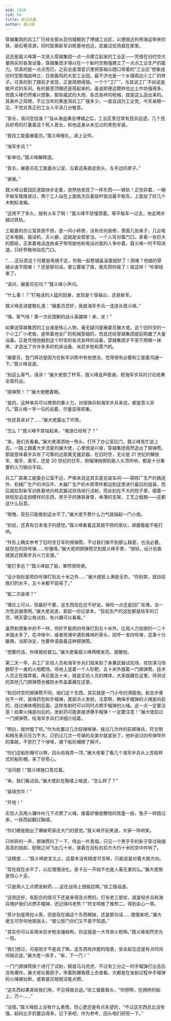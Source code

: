 ```yaml
---
aid: 1010
zid: 94
title: 新式武器
author: 聂义峰
---
```


穿越集团的兵工厂已经全部从百仞城搬到了博铺工业区，以便就近利用海运带来的铁、硝石等资源，同时距离新军训练基地也近，武器试验场就在那里。

这还是聂义峰第一次进入穿越集团一点一点建立起来的工业区——凭借在旧时空大量购买的各类设备，穿越集团才得以在一个新时空勉强建立了一点点工业生产的能力。但真的是一点点而已，之前总是潜意识里把穿越众随口带着的“工业区”想象成旧时空那烟囱林立、日夜轰鸣的大型工业园，最不济也是一个乡镇周边小工厂的样子。可真的到了跟前才发现，正是简陋得很。一个个“工厂”，与其说工厂不如说是敞开式的车间。有的甚至顶棚还是搭起来的。虽说即便这模样也比土作坊强得多，但聂义峰仍然难以想象，那些威武的大炮，各式各样的枪械，就是这么造出来的。其条件之简陋，不比当年的黄崖洞兵工厂强多少。一直自诩为工业党，今天亲眼一见，不觉对真正的工业人平添几分敬意。

“首长，请问您找谁？”自从海盗袭击博铺之后，工业区里日常有民兵巡逻。几个民兵好奇的打量着这个髡人首长，和他这身从未见过的黑色军装。

“我找工能委展委员。”聂义峰敬礼，递上证件。

“海军步兵？”

“新单位。”聂义峰解释道。

“首长，展委员在工能委办公室，沿着这条路走到头，左手边的房子。”

“谢谢。”

聂义峰沿着园区道路快步走着，突然他发现了一样东西——铁轨！正惊异着，一辆平板车隆隆驶过，两个工人站在上面依次压着摇杆驱动着平板车，上面垒了好几个木制标准箱。

“这用不了多久，就有火车了啊！”聂义峰不禁憧憬着。等平板车一过去，快走两步越过铁轨。

工能委的办公室其貌不扬，是一间小砖房，没有任何装修，里面几张桌子，几台笔记本电脑，报话机、灭火器，这就是全部家当。一个人背对着门口，拿着一张巨大的图纸，正拿着电话连拍桌子带骂娘地和电话对面的人争吵着。聂义峰一时不知进退，只好恭敬地站在门口。

“……这玩意这个月要是再搞不定，你我一起卷铺盖滚蛋就好了！困难？他娘的穿越众谁不困难！？还是那句话，督公要毙了我，我先把你毙了！就这样！”吵架结束了。

“请问，展委员在吗？”聂义峰小声问。

“什么事！？”打电话的人猛的回身，发现是个穿越众，还是新军。

聂义峰走进屋敬礼道：“展委员您好，我是海军步兵一连连长聂义峰。”

“嗨，客气啥！第一次反围剿的战斗英雄嘛！来，坐！”

如果说穿越集团的工业谁是核心人物，毫无疑问是展委员展大佬。这个旧时空的一个小工厂小老板，是带着他全厂的机械穿越的，而且还给穿越集团提前购置了大量设备。正是凭借他搬到这个时空的各式各样的设备，穿越集团才不至于两眼一抹黑，才造出了许许多多的机床设备、米尼步枪和蒸汽机。

“展委员，登门拜访是因为在新军训练中有些想法，觉得很有必要和工能委沟通一下。”聂义峰说道。

“别这么客气，请讲！”展大佬倒了杯茶，聂义峰连声致谢，把海军步兵的讨论结果全盘托出。

“掷弹筒！？”展大佬瞪着眼。

“是的，这种单兵可以携带的重火力，对掷弹兵和海军步兵来说，都是意义非凡。”聂义峰一字一句的说着，尽量显得郑重。

“你还真来对了……”展大佬露出了坏笑。

“怎么？”聂义峰不禁站起来，“难道已经有了？”

“来，我们去看看。”展大佬潇洒地一甩头，打开了办公室后门，聂义峰急忙追上去。一路上跟着大步流星的展大佬，心里很是兴奋，穿越集团竟然造出了掷弹筒，那就意味着步兵有了可靠的近距离支援武器。在旧时空，无论是 21 世纪的解放军、俄军、美军，还是 20 世纪的日军，把榴弹抛掷到敌人头顶炸响，都是十分重要的火力输出手段。

兵工厂距离工能委办公室不远，严格来说这其实是总装车间——钢铁厂生产的铸造件、机械厂生产的冲压件、木器厂生产的木质零件都运到这里进行最后的组装，而后就拉到新军训练基地内核武器试验场进行试射。而此刻在不大的院子里，摆着一排轻型迫击炮模样的东西，黑乎乎的铸铁身管，单薄的支架，工艺之粗糙——这都这什么玩意。

“惭愧，现在只能做到这水平了。”展大佬不费什么力气就端起一门小炮。

“别说，还真有日本鬼子的感觉。”聂义峰看着这其貌不扬的家伙，琢磨着能不能打响。

“外形上确实参考了旧时空日军的掷弹筒，不过我们做不到那么精密，也没必要。就现在的四号弹……你懂得。”展大佬把掷弹筒交到聂义峰手里，“很轻，设计初衷就是近距离步兵火力支援。”

“能打多远？”聂义峰掂了掂，果然很轻便。

“设计指标是把四号弹打到五十米之外……”展大佬脸上满是无奈，“你别笑，就目前我们的水平，五十米都不容易了。”

“能二次装填？”

“理论上可以，但最好不要，这东西现在还不好说，保险一点还是回厂处理，当一次性武器使用。”展大佬说道，拿起一份记录本，“目前生产的这批都是陆军的订货，明天雷公角试验，有兴趣可以看看。”

虽然和想象中的不一样，但好歹能把四号弹打到五十米外，比用人力投掷扔一二十米强太多了。在冲锋中，或者抢滩中遇到难啃的骨头，招呼一发四号弹，这事十分酸爽。当即决定，也要申请装备这种掷弹筒。

“想要的话，你得报给督公。”展大佬看聂义峰两眼发亮，提醒他。

第二天一早，兵工厂实验人员和海军步兵们就来到了身兼武器试验场、攻防演习场数职于一身的火炮靶场。场地上竖着一个人形靶，五十米外摆着一门掷弹筒，技术人员正在摆弄着。再后面五十米，就是实验人员的掩体，大家就藏在这里。待测试的其他几门掷弹筒也被防水布盖着藏在这里。

“和旧时空的掷弹筒不同，咱们这个东西，其实就是一门小号的滑膛炮。射击步骤也不一样，装填药包和手榴弹，尾部点火发射。注意啊，确保手榴弹的火绳是向前的，绕过弹体缠到后面，这样发射时可以同时点燃手榴弹的火绳。这一点一定要注意！如果火绳是向后的，发射药可能直接诱爆手榴弹！一定要注意！”展大佬拉过一门掷弹筒，给海军步兵们详细介绍着。

“明白，就炸膛了呗。”作为处置过几次投弹掉弹，挨过几次炸的前掷弹兵，符文明和韩冬表示压力不大。只扔过几次一号弹的龙美尔就紧张了，他听说过四号弹早炸的事故，不禁打了个哆嗦，摘下船形帽擦了擦汗。

“你们这船形帽可以啊，回头给我弄一顶。”展大佬看了看几个海军步兵头上苏联样式的船形帽，来了好奇心。

“没问题！”聂义峰随口答应着。

“来，我们看试验。”展大佬趴在胸墙上喊道，“怎么样了？”

“装填完毕！”

“开炮！”

实验人员用火镰咔咔几下点燃了火绳，接着好像放鞭炮的孩童一般，兔子一样跑过来，一跃而起翻过胸墙。

“你们硬是跑出了爆破苟家庄大门的感觉。”聂义峰开玩笑道，大家一阵哄笑。

只听砰的一声，掷弹筒抖了一下，喷出一片青烟，只见一个黑乎乎的影子穿过硝烟高高的抛起，眨眼之间飞出几十米，接着在目标右前方大约十米的空中炸响了。

“这精度……”聂义峰欲言又止，这基本没有精度可言嘛，只能说是对着大致方向。

“现在就在水平了，以后慢慢进化，皮卡丘一开始不也是人畜无害的么。”展大佬倒是信心十足。

“只是用人工点燃发射药……这在战场上很尴尬啊。”徐工插话道。

“这倒还好，有配合的情况下还是来得及点燃的。打张老三那仗，就是轻步兵和海兵掩护我们点燃手榴弹，还记得吗老熊？”符文明推了推熊二，得到会心一笑。

“原计划是用拉火索，但是现在磷这个东西稀缺，还是那句话……慢慢来吧。”展大佬无可奈何地摇摇头，“督公抠门你们又不是不知道。”

“其实你可以采用米尼步枪击锤结构，你这就是一大号突火枪嘛。”聂义峰突然灵光一现。

“我们想过，可是刚才不是说了嘛，这东西有炸膛的隐患，安全起见还是有点时间间隔合适。”展大佬一挥手，“来，下一门！”

一门门掷弹筒挨个进行了试射，精度马马虎虎，不过有三分之一的手榴弹打出去后没有爆炸。展大佬壮着胆子，举着防爆盾摸上去查看。大都是在发射过程中手榴弹的火绳被扯断，或者是压根就没能点燃。

“这东西如果真给我们用，不见得就合适。”徐工皱着眉头，“你想啊，在拥挤的船上，万一……”

“没错。”聂义峰脸上没有什么表情，但心里还是有点失望的，“不过这东西总比没有强，起码比手扔要远得多。记下来吧，作为参考，回头咱们研究一下。”
